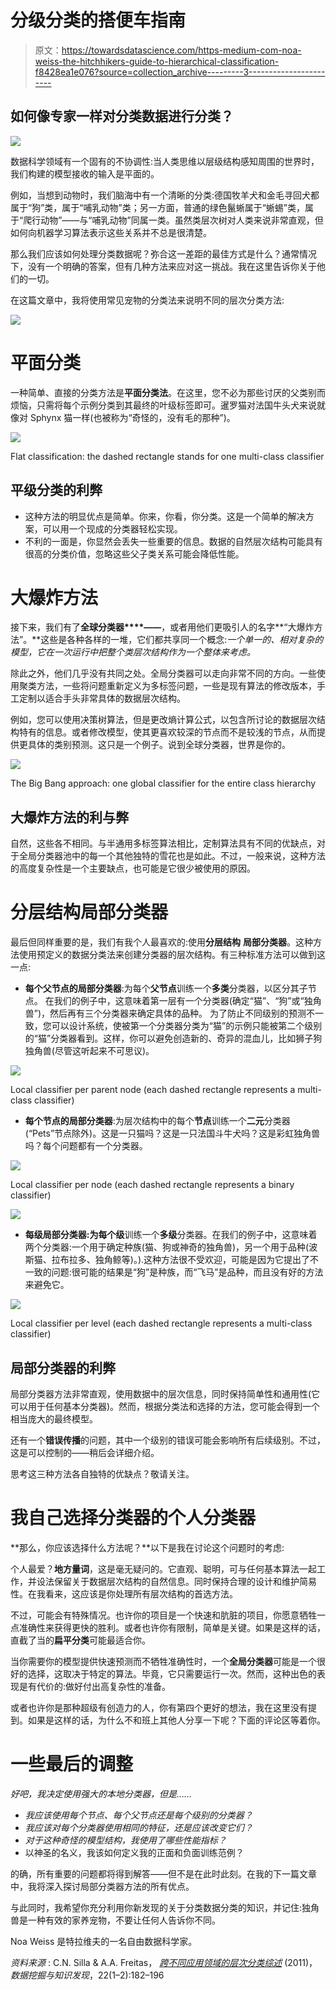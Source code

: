 # 分级分类的搭便车指南

> 原文：<https://towardsdatascience.com/https-medium-com-noa-weiss-the-hitchhikers-guide-to-hierarchical-classification-f8428ea1e076?source=collection_archive---------3----------------------->

## 如何像专家一样对分类数据进行分类？

![](img/09e4ac4deaeba0fd9d173e69655eadeb.png)

数据科学领域有一个固有的不协调性:当人类思维以层级结构感知周围的世界时，我们构建的模型接收的输入是平面的。

例如，当想到动物时，我们脑海中有一个清晰的分类:德国牧羊犬和金毛寻回犬都属于“狗”类，属于“哺乳动物”类；另一方面，普通的绿色鬣蜥属于“蜥蜴”类，属于“爬行动物”——与“哺乳动物”同属一类。虽然类层次树对人类来说非常直观，但如何向机器学习算法表示这些关系并不总是很清楚。

那么我们应该如何处理分类数据呢？弥合这一差距的最佳方式是什么？通常情况下，没有一个明确的答案，但有几种方法来应对这一挑战。我在这里告诉你关于他们的一切。

在这篇文章中，我将使用常见宠物的分类法来说明不同的层次分类方法:

![](img/709c199cee7443c90ebb4cacf72afc51.png)

# 平面分类

一种简单、直接的分类方法是**平面分类法**。在这里，您不必为那些讨厌的父类别而烦恼，只需将每个示例分类到其最终的叶级标签即可。暹罗猫对法国牛头犬来说就像对 Sphynx 猫一样(也被称为“奇怪的，没有毛的那种”)。

![](img/82e0f3e40926ca76e6cfca40a529fa27.png)

Flat classification: the dashed rectangle stands for one multi-class classifier

## **平级分类的利弊**

*   这种方法的明显优点是简单。你来，你看，你分类。这是一个简单的解决方案，可以用一个现成的分类器轻松实现。
*   不利的一面是，你显然会丢失一些重要的信息。数据的自然层次结构可能具有很高的分类价值，忽略这些父子类关系可能会降低性能。

# 大爆炸方法

接下来，我们有了**全球分类器****——**，或者用他们更吸引人的名字**“大爆炸方法”。**这些是各种各样的一堆，它们都共享同一个概念:*一个单一的、相对复杂的模型，它在一次运行中把整个类层次结构作为一个整体来考虑。*

除此之外，他们几乎没有共同之处。全局分类器可以走向非常不同的方向。一些使用聚类方法，一些将问题重新定义为多标签问题，一些是现有算法的修改版本，手工定制以适合手头非常具体的数据层次结构。

例如，您可以使用决策树算法，但是更改熵计算公式，以包含所讨论的数据层次结构特有的信息。或者修改模型，使其更喜欢较深的节点而不是较浅的节点，从而提供更具体的类别预测。这只是一个例子。说到全球分类器，世界是你的。

![](img/fd4feedef0ba76576da9434daa12e1d9.png)

The Big Bang approach: one global classifier for the entire class hierarchy

## 大爆炸方法的利与弊

自然，这些各不相同。与半通用多标签算法相比，定制算法具有不同的优缺点，对于全局分类器池中的每一个其他独特的雪花也是如此。不过，一般来说，这种方法的高度复杂性是一个主要缺点，也可能是它很少被使用的原因。

# **分层结构**局部分类器

最后但同样重要的是，我们有我个人最喜欢的:使用**分层结构** **局部分类器**。这种方法使用预定义的数据分类法来创建分类器的层次结构。有三种标准方法可以做到这一点:

*   **每个父节点的局部分类器**:为每个**父节点**训练一个**多类**分类器，以区分其子节点。
    在我们的例子中，这意味着第一层有一个分类器(确定“猫”、“狗”或“独角兽”)，然后再有三个分类器来确定具体的品种。
    为了防止不同级别的预测不一致，您可以设计系统，使被第一个分类器分类为“猫”的示例只能被第二个级别的“猫”分类器看到。这样，你可以避免创造新的、奇异的混血儿，比如狮子狗独角兽(尽管这听起来不可思议)。

![](img/fe522911a695cd3a245ad3db8e6fb627.png)

Local classifier per parent node (each dashed rectangle represents a multi-class classifier)

*   **每个节点的局部分类器**:为层次结构中的每个**节点**训练一个**二元**分类器(“Pets”节点除外)。这是一只猫吗？这是一只法国斗牛犬吗？这是彩虹独角兽吗？每个问题都有一个分类器。

![](img/100ab562d73ff526fa2fe0e5eb084d23.png)

Local classifier per node (each dashed rectangle represents a binary classifier)

![](img/511f4e838a4a109d1f4b9ef1fda60fa2.png)

*   **每级局部分类器:**为每个**级**训练一个**多级**分类器。在我们的例子中，这意味着两个分类器:一个用于确定种族(猫、狗或神奇的独角兽)，另一个用于品种(波斯猫、拉布拉多、独角鲸等)。).这种方法很不受欢迎，可能是因为它提出了不一致的问题:很可能的结果是“狗”是种族，而“飞马”是品种，而且没有好的方法来避免它。

![](img/c802dc3b46cef91b5e48d1dd63ce9e6c.png)

Local classifier per level (each dashed rectangle represents a multi-class classifier)

## **局部分类器的利弊**

局部分类器方法非常直观，使用数据中的层次信息，同时保持简单性和通用性(它可以用于任何基本分类器)。然而，根据分类法和选择的方法，您可能会得到一个相当庞大的最终模型。

还有一个**错误传播**的问题，其中一个级别的错误可能会影响所有后续级别。不过，这是可以控制的——稍后会详细介绍。

思考这三种方法各自独特的优缺点？敬请关注。

# 我自己选择分类器的个人分类器

**那么，你应该选择什么方法呢？**以下是我在讨论这个问题时的考虑:

个人最爱？**地方量词**，这是毫无疑问的。它直观、聪明，可与任何基本算法一起工作，并设法保留关于数据层次结构的自然信息。同时保持合理的设计和维护简易性。在我看来，这应该是你处理所有层次结构的首选方法。

不过，可能会有特殊情况。也许你的项目是一个快速和肮脏的项目，你愿意牺牲一点准确性来获得更快的胜利。或者也许你有限制，简单是关键。如果是这样的话，直截了当的**扁平分类**可能最适合你。

当你需要你的模型提供快速预测而不牺牲准确性时，一个**全局分类器**可能是一个很好的选择，这取决于特定的算法。毕竟，它只需要运行一次。然而，这种出色的表现是有代价的:做好付出高复杂性的准备。

或者也许你是那种超级有创造力的人，你有第四个更好的想法，我在这里没有提到。如果是这样的话，为什么不和班上其他人分享一下呢？下面的评论区等着你。

# 一些最后的调整

*好吧，我决定使用强大的本地分类器，但是……*

*   *我应该使用每个节点、每个父节点还是每个级别的分类器？*
*   *我应该对每个分类器使用相同的特征，还是应该改变它们？*
*   *对于这种奇怪的模型结构，我使用了哪些性能指标？*
*   以神圣的名义，我该如何定义我的正面和负面训练范例？

的确，所有重要的问题都将得到解答——但不是在此时此刻。在我的下一篇文章中，我将深入探讨局部分类器方法的所有优点。

与此同时，我希望你充分利用你新发现的关于分类数据分类的知识，并记住:独角兽是一种有效的家养宠物，不要让任何人告诉你不同。

Noa Weiss 是特拉维夫的一名自由数据科学家。

*资料来源* : C.N. Silla & A.A. Freitas， [*跨不同应用领域的层次分类综述*](https://link.springer.com/article/10.1007/s10618-010-0175-9) (2011)，*数据挖掘与知识发现*，22(1–2):182–196